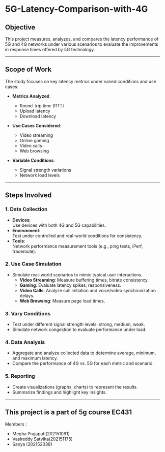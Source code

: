 # 5G-Latency-Comparison-with-4G

## Objective  
This project measures, analyzes, and compares the latency performance of 5G and 4G networks under various scenarios to evaluate the improvements in response times offered by 5G technology.

---

## Scope of Work  
The study focuses on key latency metrics under varied conditions and use cases:  
- **Metrics Analyzed**:  
  - Round-trip time (RTT)  
  - Upload latency  
  - Download latency  

- **Use Cases Considered**:  
  - Video streaming  
  - Online gaming  
  - Video calls  
  - Web browsing  

- **Variable Conditions**:  
  - Signal strength variations  
  - Network load levels  

---

## Steps Involved  

### 1. Data Collection  
- **Devices**:  
  Use devices with both 4G and 5G capabilities.  
- **Environment**:  
  Test under controlled and real-world conditions for consistency.  
- **Tools**:  
  Network performance measurement tools (e.g., ping tests, iPerf, traceroute).  

### 2. Use Case Simulation  
- Simulate real-world scenarios to mimic typical user interactions.  
  - **Video Streaming**: Measure buffering times, bitrate consistency.  
  - **Gaming**: Evaluate latency spikes, responsiveness.  
  - **Video Calls**: Analyze call initiation and voice/video synchronization delays.  
  - **Web Browsing**: Measure page load times.  

### 3. Vary Conditions  
- Test under different signal strength levels: strong, medium, weak.  
- Simulate network congestion to evaluate performance under load.  

### 4. Data Analysis  
- Aggregate and analyze collected data to determine average, minimum, and maximum latency.  
- Compare the performance of 4G vs. 5G for each metric and scenario.  

### 5. Reporting  
- Create visualizations (graphs, charts) to represent the results.  
- Summarize findings and highlight key insights.  

---
## This project is a part of 5g course EC431 
Members :
 - Megha Prajapati(202151091) 
 - Vasireddy Satvika(202151175) 
 - Sanya (202152338)
